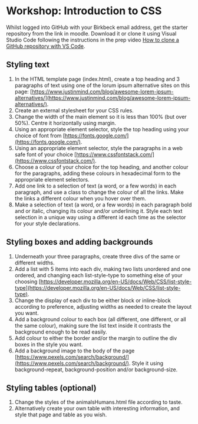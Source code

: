 # Workshop: Introduction to CSS

Whilst logged into GitHub with your Birkbeck email address, get the starter repository from the link in moodle. Download it or clone it using Visual Studio Code following the instructions in the prep video [How to clone a GitHub repository with VS Code](https://www.youtube.com/watch?v=Nl0J_tcnhQ4&ab_channel=AutomationCreations).

## Styling text

1. In the HTML template page (index.html), create a top heading and 3 paragraphs of text using one of the lorum ipsum alternative sites on this page: [https://www.justinmind.com/blog/awesome-lorem-ipsum-alternatives/](https://www.justinmind.com/blog/awesome-lorem-ipsum-alternatives/).
2. Create an external stylesheet for your CSS rules.
3. Change the width of the main element so it is less than 100% (but over 50%). Centre it horizontally using margin.
4. Using an appropriate element selector, style the top heading using your choice of font from [https://fonts.google.com/](https://fonts.google.com/).
5. Using an appropriate element selector, style the paragraphs in a web safe font of your choice [https://www.cssfontstack.com/](https://www.cssfontstack.com/).
6. Choose a colour of your choice for the top heading, and another colour for the paragraphs, adding these colours in hexadecimal form to the appropriate element selectors.
7. Add one link to a selection of text (a word, or a few words) in each paragraph, and use a class to change the colour of all the links. Make the links a different colour when you hover over them.
8. Make a selection of text (a word, or a few words) in each paragraph bold and or italic, changing its colour and/or underlining it. Style each text selection in a unique way using a different id each time as the selector for your style declarations.

## Styling boxes and adding backgrounds

1. Underneath your three paragraphs, create three divs of the same or different widths.
2. Add a list with 5 items into each div, making two lists unordered and one ordered, and changing each list-style-type to something else of your choosing [https://developer.mozilla.org/en-US/docs/Web/CSS/list-style-type](https://developer.mozilla.org/en-US/docs/Web/CSS/list-style-type).
3. Change the display of each div to be either block or inline-block according to preference, adjusting widths as needed to create the layout you want.
4. Add a background colour to each box (all different, one different, or all the same colour), making sure the list text inside it contrasts the background enough to be read easily.
5. Add colour to either the border and/or the margin to outline the div boxes in the style you want.
6. Add a background image to the body of the page [https://www.pexels.com/search/background/](https://www.pexels.com/search/background/). Style it using background-repeat, background-position and/or background-size.

## Styling tables (optional)

1. Change the styles of the animalsHumans.html file according to taste.
2. Alternatively create your own table with interesting information, and style that page and table as you wish.

